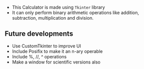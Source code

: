- This Calculator is made using `Tkinter` library
- It can only perform binary arithmetic operations like addition, subtraction, multiplication and division.

## Future developments

- Use CustomTkinter to improve UI
- Include Posifix to make it an n-ary operable
- Include %, //, ^ operations
- Make a window for scientific versions also
